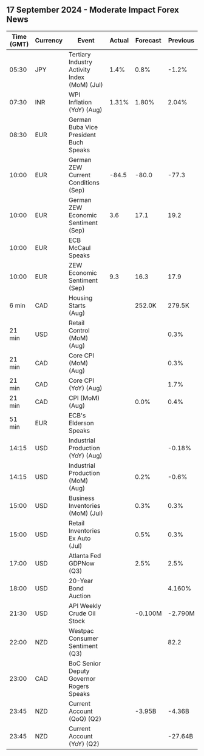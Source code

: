 ## 17 September 2024 - Moderate Impact Forex News

| Time (GMT) | Currency | Event | Actual | Forecast | Previous |
|------|----------|-------|--------|----------|----------|
| 05:30 | JPY | Tertiary Industry Activity Index (MoM) (Jul) | 1.4% | 0.8% | -1.2% |
| 07:30 | INR | WPI Inflation (YoY) (Aug) | 1.31% | 1.80% | 2.04% |
| 08:30 | EUR | German Buba Vice President Buch Speaks |  |  |  |
| 10:00 | EUR | German ZEW Current Conditions (Sep) | -84.5 | -80.0 | -77.3 |
| 10:00 | EUR | German ZEW Economic Sentiment (Sep) | 3.6 | 17.1 | 19.2 |
| 10:00 | EUR | ECB McCaul Speaks |  |  |  |
| 10:00 | EUR | ZEW Economic Sentiment (Sep) | 9.3 | 16.3 | 17.9 |
| 6 min | CAD | Housing Starts (Aug) |  | 252.0K | 279.5K |
| 21 min | USD | Retail Control (MoM) (Aug) |  |  | 0.3% |
| 21 min | CAD | Core CPI (MoM) (Aug) |  |  | 0.3% |
| 21 min | CAD | Core CPI (YoY) (Aug) |  |  | 1.7% |
| 21 min | CAD | CPI (MoM) (Aug) |  | 0.0% | 0.4% |
| 51 min | EUR | ECB's Elderson Speaks |  |  |  |
| 14:15 | USD | Industrial Production (YoY) (Aug) |  |  | -0.18% |
| 14:15 | USD | Industrial Production (MoM) (Aug) |  | 0.2% | -0.6% |
| 15:00 | USD | Business Inventories (MoM) (Jul) |  | 0.3% | 0.3% |
| 15:00 | USD | Retail Inventories Ex Auto (Jul) |  | 0.5% | 0.3% |
| 17:00 | USD | Atlanta Fed GDPNow (Q3) |  | 2.5% | 2.5% |
| 18:00 | USD | 20-Year Bond Auction |  |  | 4.160% |
| 21:30 | USD | API Weekly Crude Oil Stock |  | -0.100M | -2.790M |
| 22:00 | NZD | Westpac Consumer Sentiment (Q3) |  |  | 82.2 |
| 23:00 | CAD | BoC Senior Deputy Governor Rogers Speaks |  |  |  |
| 23:45 | NZD | Current Account (QoQ) (Q2) |  | -3.95B | -4.36B |
| 23:45 | NZD | Current Account (YoY) (Q2) |  |  | -27.64B |
